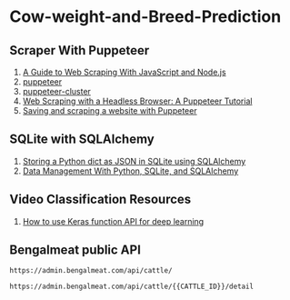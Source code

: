 # Cow-weight-and-Breed-Prediction

## Scraper With Puppeteer 
1. [A Guide to Web Scraping With JavaScript and Node.js](https://hackernoon.com/a-guide-to-web-scraping-with-javascript-and-nodejs-i21l3te1)
2. [puppeteer](https://github.com/puppeteer/puppeteer)
3. [puppeteer-cluster](https://github.com/thomasdondorf/puppeteer-cluster)
4. [Web Scraping with a Headless Browser: A Puppeteer Tutorial](https://www.toptal.com/puppeteer/headless-browser-puppeteer-tutorial)
5. [Saving and scraping a website with Puppeteer](https://fettblog.eu/scraping-with-puppeteer/)

## SQLite with SQLAlchemy
1. [Storing a Python dict as JSON in SQLite using SQLAlchemy](https://blog.stigok.com/2020/09/06/sqlalchemy-sqlite-json-column-field.html)
2. [Data Management With Python, SQLite, and SQLAlchemy](https://realpython.com/python-sqlite-sqlalchemy/)

## Video Classification Resources
1. [How to use Keras function API for deep learning](https://machinelearningmastery.com/keras-functional-api-deep-learning/)

## Bengalmeat public API
```
https://admin.bengalmeat.com/api/cattle/
```
```
https://admin.bengalmeat.com/api/cattle/{{CATTLE_ID}}/detail
```
